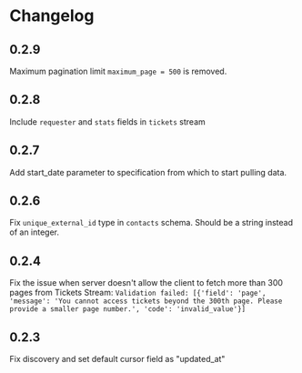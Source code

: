 # Changelog

## 0.2.9
Maximum pagination limit `maximum_page = 500` is removed.

## 0.2.8
Include `requester` and `stats` fields in `tickets` stream

## 0.2.7
Add start_date parameter to specification from which to start pulling data.

## 0.2.6
Fix `unique_external_id` type in `contacts` schema. Should be a string 
instead of an integer.

## 0.2.4
Fix the issue when server doesn't allow the client to fetch more than 300 pages from Tickets Stream:
`Validation failed: [{'field': 'page', 'message': 'You cannot access tickets beyond the 300th page. Please provide a smaller page number.', 'code': 'invalid_value'}]`

## 0.2.3
Fix discovery and set default cursor field as "updated_at"
